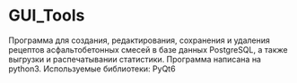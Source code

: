 # GUI_Tools

Программа для создания, редактирования, сохранения и удаления рецептов асфальтобетонных смесей в базе данных PostgreSQL, а также выгрузки и распечатывании статистики.
Программа написана на python3.
Используемые библиотеки: PyQt6

